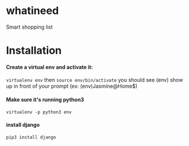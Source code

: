 # whatineed
Smart shopping list

# Installation
#### Create a virtual env and activate it:
```virtualenv env``` then ```source env/bin/activate``` you should see (env) show up in front of your prompt (ex: (env)Jasmine@Home$)
#### Make sure it's running python3
```virtualenv -p python3 env```
#### install django
```pip3 install django```
